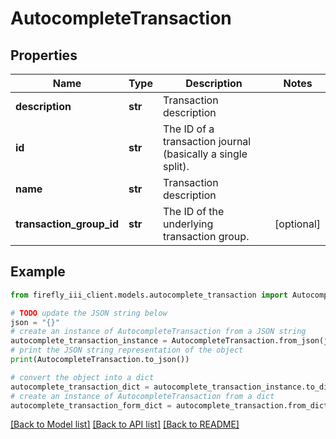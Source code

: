 # AutocompleteTransaction


## Properties

Name | Type | Description | Notes
------------ | ------------- | ------------- | -------------
**description** | **str** | Transaction description | 
**id** | **str** | The ID of a transaction journal (basically a single split). | 
**name** | **str** | Transaction description | 
**transaction_group_id** | **str** | The ID of the underlying transaction group. | [optional] 

## Example

```python
from firefly_iii_client.models.autocomplete_transaction import AutocompleteTransaction

# TODO update the JSON string below
json = "{}"
# create an instance of AutocompleteTransaction from a JSON string
autocomplete_transaction_instance = AutocompleteTransaction.from_json(json)
# print the JSON string representation of the object
print(AutocompleteTransaction.to_json())

# convert the object into a dict
autocomplete_transaction_dict = autocomplete_transaction_instance.to_dict()
# create an instance of AutocompleteTransaction from a dict
autocomplete_transaction_form_dict = autocomplete_transaction.from_dict(autocomplete_transaction_dict)
```
[[Back to Model list]](../README.md#documentation-for-models) [[Back to API list]](../README.md#documentation-for-api-endpoints) [[Back to README]](../README.md)


